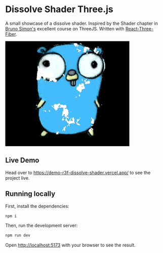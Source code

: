 # Dissolve Shader Three.js

A small showcase of a dissolve shader. Inspired by the Shader chapter in [Bruno Simon's](https://twitter.com/bruno_simon) excellent course on ThreeJS.  Written with [React-Three-Fiber](https://github.com/pmndrs/react-three-fiber).

![promo](./shader-promo.gif)

## Live Demo

Head over to https://demo-r3f-dissolve-shader.vercel.app/ to see the project live.

## Running locally

First, install the dependencies:

```bash
npm i
```

Then, run the development server:

```bash
npm run dev
```

Open [http://localhost:5173](http://localhost:5173) with your browser to see the result.
